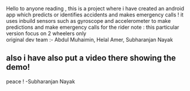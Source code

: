Hello to anyone reading ,
this is a project where i have created an android app which predicts or identifies accidents and makes emergency calls !
it uses inbuild sensors such as gyroscope and accelerometer to make predictions and make emergency calls for the rider 
note : this particular version focus on 2 wheelers only                                       
original dev team :-
Abdul Muhaimin,
Helal Amer,
Subharanjan Nayak


also i have also put a video there showing the demo!
--------------------
peace !
 -Subharanjan Nayak
